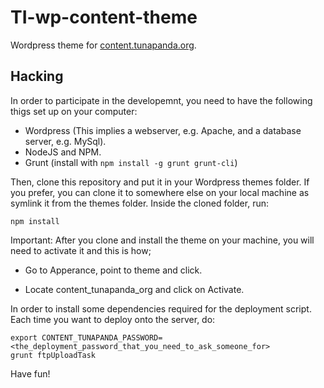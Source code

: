 # TI-wp-content-theme
Wordpress theme for [content.tunapanda.org](http://content.tunapanda.org/).

## Hacking

In order to participate in the developemnt, you need to have the following thigs set up on your computer:

 * Wordpress (This implies a webserver, e.g. Apache, and a database server, e.g. MySql).
 * NodeJS and NPM.
 * Grunt (install with `npm install -g grunt grunt-cli`)

Then, clone this repository and put it in your Wordpress themes folder. If you prefer, you can clone it to somewhere else on your local machine as symlink it from the themes folder. Inside the cloned folder, run:

```
npm install
```
Important: After you clone and install the theme on your machine, you will need to activate it and this is how;
- Go to Apperance, point to theme and click.

- Locate content_tunapanda_org and click on Activate.



In order to install some dependencies required for the deployment script. Each time you want to deploy onto the server, do:

```
export CONTENT_TUNAPANDA_PASSWORD=<the_deployment_password_that_you_need_to_ask_someone_for>
grunt ftpUploadTask
```

Have fun!
